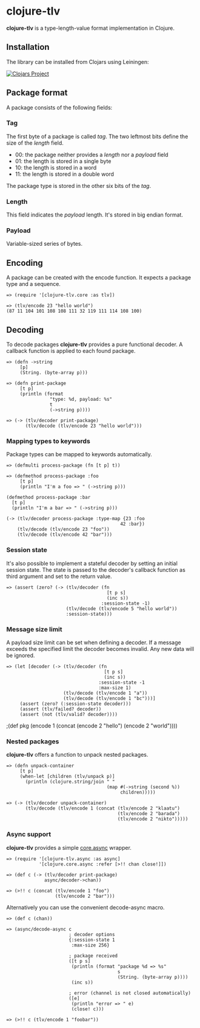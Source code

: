 # clojure-tlv

**clojure-tlv** is a type-length-value format implementation in Clojure.

## Installation

The library can be installed from Clojars using Leiningen:

[![Clojars Project](http://clojars.org/zcfux/clojure-tlv/latest-version.svg)](https://clojars.org/zcfux/clojure-tlv)

## Package format

A package consists of the following fields:

### Tag

The first byte of a package is called *tag*. The two leftmost bits define the
size of the *length* field.

* 00: the package neither provides a *length* nor a *payload* field
* 01: the length is stored in a single byte
* 10: the length is stored in a word
* 11: the length is stored in a double word

The package type is stored in the other six bits of the *tag*.

### Length

This field indicates the *payload* length. It's stored in big endian format.

### Payload

Variable-sized series of bytes.

## Encoding

A package can be created with the encode function. It expects a package type
and a sequence.

	=> (require '[clojure-tlv.core :as tlv])

	=> (tlv/encode 23 "hello world")
	(87 11 104 101 108 108 111 32 119 111 114 108 100)

## Decoding

To decode packages **clojure-tlv** provides a pure functional decoder. A
callback function is applied to each found package.

	=> (defn ->string
	     [p]
	     (String. (byte-array p)))

	=> (defn print-package
	     [t p]
	     (println (format
	                "type: %d, payload: %s"
	                t
	                (->string p))))

	=> (-> (tlv/decoder print-package)
	       (tlv/decode (tlv/encode 23 "hello world")))

### Mapping types to keywords

Package types can be mapped to keywords automatically.

	=> (defmulti process-package (fn [t p] t))

	=> (defmethod process-package :foo
	     [t p]
	     (println "I'm a foo => " (->string p)))

	(defmethod process-package :bar
	  [t p]
	  (println "I'm a bar => " (->string p)))

	(-> (tlv/decoder process-package :type-map {23 :foo
                                              42 :bar})
	    (tlv/decode (tlv/encode 23 "foo"))
	    (tlv/decode (tlv/encode 42 "bar")))

### Session state

It's also possible to implement a stateful decoder by setting an initial session state.
The state is passed to the decoder's callback function as third argument and set to the
return value.

	=> (assert (zero? (-> (tlv/decoder (fn
	                                     [t p s]
	                                     (inc s))
	                                   :session-state -1)
	                      (tlv/decode (tlv/encode 5 "hello world"))
	                      :session-state)))

### Message size limit

A payload size limit can be set when defining a decoder. If a message exceeds the
specified limit the decoder becomes invalid. Any new data will be ignored.

	=> (let [decoder (-> (tlv/decoder (fn
	                                    [t p s]
	                                    (inc s))
	                                  :session-state -1
	                                  :max-size 1)
	                     (tlv/decode (tlv/encode 1 "a"))
	                     (tlv/decode (tlv/encode 1 "bc")))]
	     (assert (zero? (:session-state decoder)))
	     (assert (tlv/failed? decoder))
	     (assert (not (tlv/valid? decoder))))

;(def pkg (encode 1 (concat (encode 2 "hello") (encode 2 "world"))))

### Nested packages

**clojure-tlv** offers a function to unpack nested packages.

	=> (defn unpack-container
	     [t p]
	     (when-let [children (tlv/unpack p)]
	       (println (clojure.string/join " "
	                                     (map #(->string (second %))
	                                          children)))))

	=> (-> (tlv/decoder unpack-container)
	       (tlv/decode (tlv/encode 1 (concat (tlv/encode 2 "klaatu")
	                                         (tlv/encode 2 "barada")
	                                         (tlv/encode 2 "nikto")))))

### Async support

**clojure-tlv** provides a simple [core.async](https://github.com/clojure/core.async) wrapper.

	=> (require '[clojure-tlv.async :as async]
	            '[clojure.core.async :refer [>!! chan close!]])

	=> (def c (-> (tlv/decoder print-package)
	              async/decoder->chan))

	=> (>!! c (concat (tlv/encode 1 "foo")
	                  (tlv/encode 2 "bar")))

Alternatively you can use the convenient decode-async macro.

	=> (def c (chan))

	=> (async/decode-async c
	                       ; decoder options
	                       {:session-state 1
	                        :max-size 256}

	                       ; package received
	                       ([t p s]
	                        (println (format "package %d => %s"
	                                         s
	                                         (String. (byte-array p))))
	                        (inc s))

	                       ; error (channel is not closed automatically)
	                       ([e]
	                        (println "error => " e)
	                        (close! c)))

	=> (>!! c (tlv/encode 1 "foobar"))
